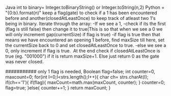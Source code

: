 Java int to binary= Integer.toBinaryString() or Integer.toString(n,2)
Python = "{0:b}.format(n)"
keep a flag(gate) to check if a 1 has been encountered before and another(closedAtLeastOnce) to keep track of atleast two 1's being in binary.
Iterate through the array:
-If we see a 1,
-check if its the first (flag is still false) then change it to true(This is so that when we see a 0
we will only increment gap(currentSize) if flag is true)
-if flag is true then that means we have encountered an opening 1 before, find maxSize till
here, set the currentSize back to 0 and set closedAtLeastOnce to true.
-else we see a 0, only increment if flag is true.
​
At the end check if closedAtLeastOnce is true (eg. "001000") if it is return maxSize+1. Else just return 0 as the gate was never closed.



###########
only 1 flag is needed, 
Boolean flag=false;
int counter=0, maxcount=0;
for(int I=0;I<strs.length();I++){
char ch= strs.charAt(I);
if(ch=='1'){
if(flag){
maxCount=math.max(maxCount, counter);
}
counter=0;
flag=true;
}else{
counter+=1;
}
return maxCount;
}